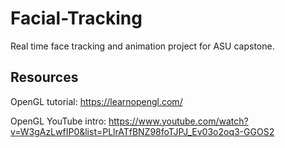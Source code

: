 # Facial-Tracking

Real time face tracking and animation project for ASU capstone.

## Resources

OpenGL tutorial: https://learnopengl.com/

OpenGL YouTube intro: https://www.youtube.com/watch?v=W3gAzLwfIP0&list=PLlrATfBNZ98foTJPJ_Ev03o2oq3-GGOS2


